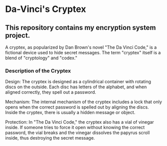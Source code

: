 # Da-Vinci's Cryptex
<h2>This repository contains my encryption system project.</h2>

A cryptex, as popularized by Dan Brown's novel "The Da Vinci Code," is a fictional device used to hide secret messages. The term "cryptex" itself is a blend of "cryptology" and "codex."

<h3>Description of the Cryptex</h3>
<p>
Design: The cryptex is designed as a cylindrical container with rotating discs on the outside. Each disc has letters of the alphabet, and when aligned correctly, they spell out a password.

Mechanism: The internal mechanism of the cryptex includes a lock that only opens when the correct password is spelled out by aligning the discs. Inside the cryptex, there is usually a hidden message or object.

Protection: In "The Da Vinci Code," the cryptex also has a vial of vinegar inside. If someone tries to force it open without knowing the correct password, the vial breaks and the vinegar dissolves the papyrus scroll inside, thus destroying the secret message.
</p>
